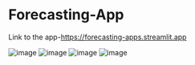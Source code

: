 # Forecasting-App
Link to the app-https://forecasting-apps.streamlit.app

![image](https://github.com/user-attachments/assets/f3d9f403-9349-4e55-a48e-c9b9426c1e5b)
![image](https://github.com/user-attachments/assets/f56f8c3d-c826-41d0-8add-276350672322)
![image](https://github.com/user-attachments/assets/c9828d17-66e9-4af5-905a-92be333b6943)
![image](https://github.com/user-attachments/assets/d4a980a6-59fe-44d4-93e9-7938835b4d01)




